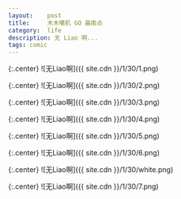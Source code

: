 ```yaml
---
layout:    post
title:     木木噶机 GO 最南点
category:  life
description: 无 Liao 啊...
tags: comic
---
```

{:.center}
![无Liao啊]({{ site.cdn }}/1/30/1.png)

{:.center}
![无Liao啊]({{ site.cdn }}/1/30/2.png)

{:.center}
![无Liao啊]({{ site.cdn }}/1/30/3.png)

{:.center}
![无Liao啊]({{ site.cdn }}/1/30/4.png)

{:.center}
![无Liao啊]({{ site.cdn }}/1/30/5.png)

{:.center}
![无Liao啊]({{ site.cdn }}/1/30/6.png)

{:.center}
![无Liao啊]({{ site.cdn }}/1/30/white.png)

{:.center}
![无Liao啊]({{ site.cdn }}/1/30/7.png)